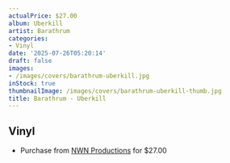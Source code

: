 ```yaml
---
actualPrice: $27.00
album: Uberkill
artist: Barathrum
categories:
- Vinyl
date: '2025-07-26T05:20:14'
draft: false
images:
- /images/covers/barathrum-uberkill.jpg
inStock: true
thumbnailImage: /images/covers/barathrum-uberkill-thumb.jpg
title: Barathrum - Uberkill
---
```


## Vinyl
* Purchase from [NWN Productions](http://shop.nwnprod.com/index.php?route=product/product&path=75&product_id=62748&sort=pd.name&order=ASC) for $27.00
